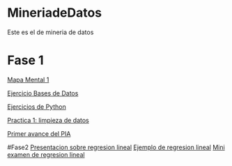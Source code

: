 # MineriadeDatos
Este es el de mineria de datos
# Fase 1
[Mapa Mental 1](https://github.com/GallegosLuna/MineriadeDatos/blob/main/MapaMental_1_1858788.pdf)

[Ejercicio Bases de Datos](https://github.com/marioalb127/MinDat2021/blob/main/Ej1_BasesDatos_Equipo_3.pdf)

[Ejercicios de Python](https://github.com/GallegosLuna/MineriadeDatos/blob/main/Ej_Python_1858788.ipynb)

[Practica 1: limpieza de datos](https://github.com/marioalb127/MinDat2021/blob/main/Ej_Limpieza_Equipo3.ipynb?fbclid=IwAR3yvL4ZtdUTJlpOsXQBOi2W61aLuDoLfl-KrdT0i7Zc7mYqGaOa433B3OA)

[Primer avance del PIA](https://github.com/marioalb127/MinDat2021/blob/main/Avance1_PIA_Equipo3.ipynb)

#Fase2
[Presentacion sobre regresion lineal](https://github.com/marioalb127/MinDat2021/blob/main/Presentación_Regresión-Lineal_Equipo-3.pdf)
[Ejemplo de regresion lineal](https://github.com/marioalb127/MinDat2021/blob/main/Ejemplo_Regresión-Lineal_Equipo-3.ipynb)
[Mini examen de regresion lineal](https://github.com/marioalb127/MinDat2021/blob/main/Calificaciones_Regresión-Lineal_Equipo-3.pdf)

